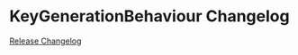 # KeyGenerationBehaviour Changelog

[Release Changelog](https://github.com/spryker/key-generation-behaviour/releases)
